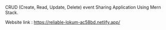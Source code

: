 CRUD (Create, Read, Update, Delete) event Sharing Application Using Mern Stack.

Website link : https://reliable-lokum-ac58bd.netlify.app/
